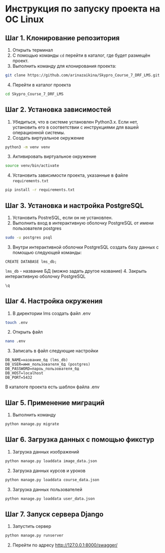 # Инструкция по запуску проекта на ОС Linux

## Шаг 1. Клонирование репозитория
1. Открыть терминал
2. С помощью команды `cd` перейти в каталог, где будет размещён проект.
3. Выполнить команду для клонирования проекта:
```bash
git clone https://github.com/arinazaikina/Skypro_Course_7_DRF_LMS.git
```
4. Перейти в каталог проекта
```bash
cd Skypro_Course_7_DRF_LMS
```

## Шаг 2. Установка зависимостей
1. Убедиться, что в системе установлен Python3.x. 
Если нет, установить его в соответствии с инструкциями для вашей операционной системы.
2. Создать виртуальное окружение
```bash
python3 -m venv venv
```
3. Активировать виртуальное окружение
```bash
source venv/bin/activate
```
4. Установить зависимости проекта, указанные в файле `requirements.txt`
```bash
pip install -r requirements.txt
```

## Шаг 3. Установка и настройка PostgreSQL
1. Установить PostreSQL, если он не установлен. 
2. Выполнить вход в интерактивную оболочку PostgreSQL от имени пользователя postgres
```bash
sudo -u postgres psql
```
3. Внутри интерактивной оболочки PostgreSQL создать базу данных с помощью следующей команды:
```commandline
CREATE DATABASE lms_db;
```
`lms_db` - название БД (можно задать другое название)
4. Закрыть интерактивную оболочку PostgreSQL
```bash
\q
```

## Шаг 4. Настройка окружения
1. В директории lms создать файл .env
```bash
touch .env
```
2. Открыть файл
```bash
nano .env
```
3. Записать в файл следующие настройки
```
DB_NAME=название_бд (lms_db)
DB_USER=имя_пользователя_бд (postgres)
DB_PASSWORD=пароь_пользователя_бд
DB_HOST=localhost
DB_PORT=5432
```
В каталоге проекта есть шаблон файла .env

## Шаг 5. Применение миграций
1. Выполнить команду
```bash
python manage.py migrate
```

## Шаг 6. Загрузка данных с помощью фикстур
1. Загрузка данных изображений
```bash
python manage.py loaddata image_data.json
```
2. Загрузка данных курсов и уроков
```bash
python manage.py loaddata course_data.json
```
3. Загрузка данных пользователей
```bash
python manage.py loaddata user_data.json
```

## Шаг 7. Запуск сервера Django
1. Запустить сервер
```bash
python manage.py runserver
```
2. Перейти по адресу http://127.0.0.1:8000/swagger/
